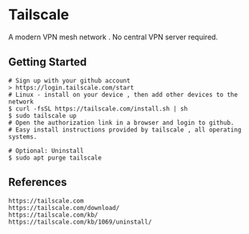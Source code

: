 Tailscale
=========

A modern VPN mesh network . No central VPN server required.

Getting Started
---------------
    # Sign up with your github account
    > https://login.tailscale.com/start
    # Linux - install on your device , then add other devices to the network
    $ curl -fsSL https://tailscale.com/install.sh | sh
    $ sudo tailscale up
    # Open the authorization link in a browser and login to github.
    # Easy install instructions provided by tailscale , all operating systems. 

    # Optional: Uninstall
    $ sudo apt purge tailscale

References
-----------

    https://tailscale.com
    https://tailscale.com/download/
    https://tailscale.com/kb/
    https://tailscale.com/kb/1069/uninstall/